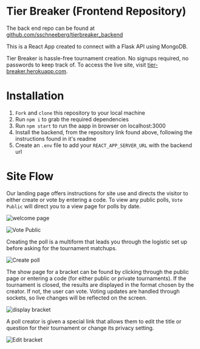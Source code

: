 # Tier Breaker (Frontend Repository)

The back end repo can be found at [github.com/sschneeberg/tierbreaker_backend](https://github.com/sschneeberg/tierbreaker_backend)

This is a React App created to connect with a Flask API using MongoDB.

Tier Breaker is hassle-free tournament creation. No signups required, no passwords to keep track of.
To access the live site, visit [tier-breaker.herokuapp.com](https://tier-breaker.herokuapp.com).

# Installation

1. `Fork` and `clone` this repository to your local machine
2. Run `npm i` to grab the required dependencies
3. Run `npm start` to run the aapp in browser on localhost:3000
4. Install the backend, from the repository link found above, following the instructions found in it's readme
5. Create an `.env` file to add your `REACT_APP_SERVER_URL` with the backend url

# Site Flow

Our landing page offers instructions for site use and directs the visitor to either create or vote by entering a code. To view any public polls, `Vote Public` will direct you to a view page for polls by date.

![welcome page](https://i.imgur.com/vUAeTcn.png)

![Vote Public](https://i.imgur.com/rEFWfUi.png)

Creating the poll is a multiform that leads you through the logistic set up before asking for the tournament matchups.

![Create poll](https://i.imgur.com/htCfjza.png)

The show page for a bracket can be found by clicking through the public page or entering a code (for either public or private tournaments). If the tournament is closed, the results are displayed in the format chosen by the creator. If not, the user can vote. Voting updates are handled through sockets, so live changes will be reflected on the screen.

![display bracket](https://i.imgur.com/vgYNigl.png)

A poll creator is given a special link that allows them to edit the title or question for their tournament or change its privacy setting.

![Edit bracket](https://i.imgur.com/AWuwzog.png)

